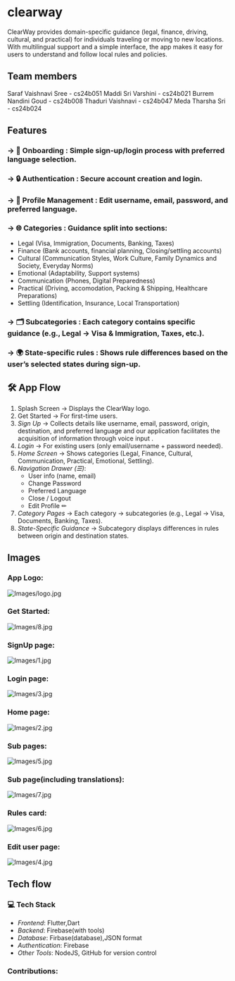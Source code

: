 # clearway
ClearWay provides domain-specific guidance (legal, finance, driving, cultural, and practical) for individuals traveling or moving to new locations. With multilingual support and a simple interface, the app makes it easy for users to understand and follow local rules and policies.

## Team members
  Saraf Vaishnavi Sree  -  cs24b051
  Maddi Sri Varshini    -  cs24b021
  Burrem Nandini Goud   -  cs24b008
  Thaduri Vaishnavi     -  cs24b047
  Meda Tharsha Sri      -  cs24b024

  ## Features
### ->  📱 Onboarding : Simple sign-up/login process with preferred language selection. 
### -> 🔒 Authentication : Secure account creation and login.  
### -> 📝 Profile Management : Edit username, email, password, and preferred language.  
### -> 🌐 Categories : Guidance split into sections:  
  - Legal (Visa, Immigration, Documents, Banking, Taxes)  
  - Finance (Bank accounts, financial planning, Closing/settling accounts)  
  - Cultural (Communication Styles, Work Culture, Family Dynamics and Society, Everyday Norms) 
  - Emotional (Adaptability, Support systems)
  - Communication (Phones, Digital Preparedness)
  - Practical (Driving, accomodation, Packing & Shipping, Healthcare Preparations)
  - Settling (Identification, Insurance, Local Transportation)
### -> 🗂 Subcategories : Each category contains specific guidance (e.g., Legal → Visa & Immigration, Taxes, etc.).  
### -> 🌍 State-specific rules : Shows rule differences based on the user’s selected states during sign-up.  

## 🛠 App Flow
1. Splash Screen → Displays the ClearWay logo.  
2. Get Started → For first-time users.  
3. *Sign Up* → Collects details like username, email, password, origin, destination, and preferred language and our application facilitates the acquisition of information through voice input .  
4. *Login* → For existing users (only email/username + password needed).  
5. *Home Screen* → Shows categories (Legal, Finance, Cultural, Communication, Practical, Emotional, Settling).  
6. *Navigation Drawer (☰)*:  
   - User info (name, email)  
   - Change Password  
   - Preferred Language  
   - Close / Logout  
   - Edit Profile ✏  
7. *Category Pages* → Each category → subcategories (e.g., Legal → Visa, Documents, Banking, Taxes).  
8. *State-Specific Guidance* → Subcategory displays differences in rules between origin and destination states.

## Images

### App Logo:
![Images/logo.jpg](Images/logo.jpg)

### Get Started:
![Images/8.jpg](Images/8.jpg)

### SignUp page:
![Images/1.jpg](Images/1.jpg)

### Login page:
![Images/3.jpg](Images/3.jpg)

### Home page:
![Images/2.jpg](Images/2.jpg)

### Sub pages:
![Images/5.jpg](Images/5.jpg)

### Sub page(including translations):
![Images/7.jpg](Images/7.jpg)

### Rules card:
![Images/6.jpg](Images/6.jpg)

### Edit user page:
![Images/4.jpg](Images/4.jpg)

## Tech flow
### 💻 Tech Stack
- *Frontend*: Flutter,Dart
- *Backend*: Firebase(with tools) 
- *Database*: Firbase(database),JSON format
- *Authentication*: Firebase  
- *Other Tools*: NodeJS, GitHub for version control

### Contributions:











  
